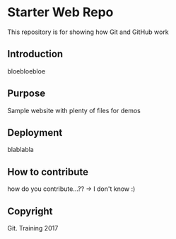 # Starter Web Repo

This repository is for showing how Git and GitHub work

## Introduction

bloebloebloe

## Purpose

Sample website with plenty of files for demos

## Deployment

blablabla

## How to contribute

how do you contribute...??
-> I don't know :)

## Copyright

Git. Training 2017